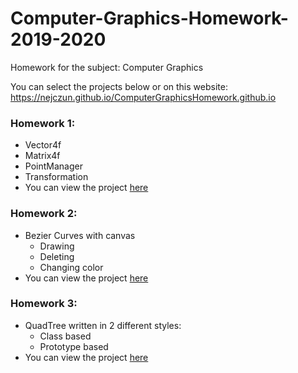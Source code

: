 # Computer-Graphics-Homework-2019-2020
Homework for the subject: Computer Graphics

You can select the projects below or on this website: https://nejczun.github.io/ComputerGraphicsHomework.github.io

### Homework 1:
- Vector4f
- Matrix4f 
- PointManager
- Transformation
- You can view the project [here](https://nejczun.github.io/ComputerGraphicsHomework.github.io/DN1/index.html)

### Homework 2:
- Bezier Curves with canvas
  - Drawing
  - Deleting
  - Changing color
- You can view the project [here](https://nejczun.github.io/ComputerGraphicsHomework.github.io/DN2/bezier.html)

### Homework 3:
- QuadTree written in 2 different styles:
  - Class based
  - Prototype based
- You can view the project [here](https://nejczun.github.io/ComputerGraphicsHomework.github.io/DN3/index.html)
